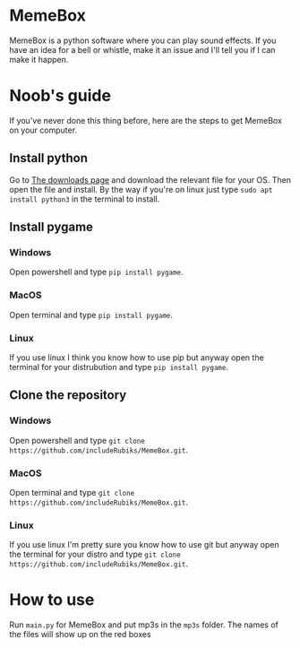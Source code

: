 # MemeBox
MemeBox is a python software where you can play sound effects.
 If you have an idea for a bell or whistle, make it an issue and I'll tell you if I can make it happen.
# Noob's guide
If you've never done this thing before, here are the steps to get MemeBox on your computer.
## Install python
Go to [The downloads page](https://www.python.org/downloads/) and download the relevant file for your OS.
Then open the file and install. By the way if you're on linux just type `sudo apt install python3` in the terminal
to install.
## Install pygame
### Windows
Open powershell and type `pip install pygame`.
### MacOS
Open terminal and type `pip install pygame`.
### Linux
If you use linux I think you know how to use pip but anyway open the terminal for your distrubution
and type `pip install pygame`.
## Clone the repository
### Windows
Open powershell and type `git clone https://github.com/includeRubiks/MemeBox.git`.
### MacOS
Open terminal and type `git clone https://github.com/includeRubiks/MemeBox.git`.
### Linux
If you use linux I'm pretty sure you know how to use git but anyway open the terminal for your distro
and type `git clone https://github.com/includeRubiks/MemeBox.git`.
# How to use
Run `main.py` for MemeBox and put mp3s in the `mp3s` folder. The names of the files will show up on the red boxes